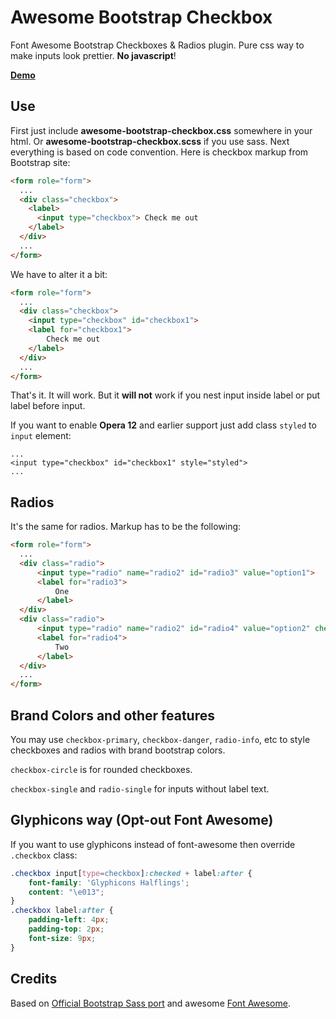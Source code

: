 Awesome Bootstrap Checkbox
==========================

Font Awesome Bootstrap Checkboxes &amp; Radios plugin. Pure css way to make inputs look prettier. **No javascript**!

**[Demo](http://flatlogic.github.io/awesome-bootstrap-checkbox/demo/)**

Use
------------

First just include **awesome-bootstrap-checkbox.css** somewhere in your html. Or **awesome-bootstrap-checkbox.scss** if you use sass.
Next everything is based on code convention. Here is checkbox markup from Bootstrap site:

````html
<form role="form">
  ...
  <div class="checkbox">
    <label>
      <input type="checkbox"> Check me out
    </label>
  </div>
  ...
</form>
````

We have to alter it a bit:
````html
<form role="form">
  ...
  <div class="checkbox">
    <input type="checkbox" id="checkbox1">
    <label for="checkbox1">
        Check me out
    </label>
  </div>
  ...
</form>
````
That's it. It will work. But it **will not** work if you nest input inside label or put label before input.

If you want to enable **Opera 12** and earlier support  just add class `styled` to `input` element:
````
...
<input type="checkbox" id="checkbox1" style="styled">
...
````

Radios
------------

It's the same for radios. Markup has to be the following:
````html
<form role="form">
  ...
  <div class="radio">
      <input type="radio" name="radio2" id="radio3" value="option1">
      <label for="radio3">
          One
      </label>
  </div>
  <div class="radio">
      <input type="radio" name="radio2" id="radio4" value="option2" checked>
      <label for="radio4">
          Two
      </label>
  </div>
  ...
</form>
````

Brand Colors and other features
------------

You may use `checkbox-primary`, `checkbox-danger`, `radio-info`, etc to style checkboxes and radios with brand bootstrap colors.

`checkbox-circle` is for rounded checkboxes.

`checkbox-single` and `radio-single` for inputs without label text.

Glyphicons way (Opt-out Font Awesome)
------------

If you want to use glyphicons instead of font-awesome then override `.checkbox` class:
````css
.checkbox input[type=checkbox]:checked + label:after {
    font-family: 'Glyphicons Halflings';
    content: "\e013";
}
.checkbox label:after {
    padding-left: 4px;
    padding-top: 2px;
    font-size: 9px;
}
````

Credits
------------

Based on [Official Bootstrap Sass port](https://github.com/twbs/bootstrap-sass) and awesome [Font Awesome](https://github.com/FortAwesome/Font-Awesome).
